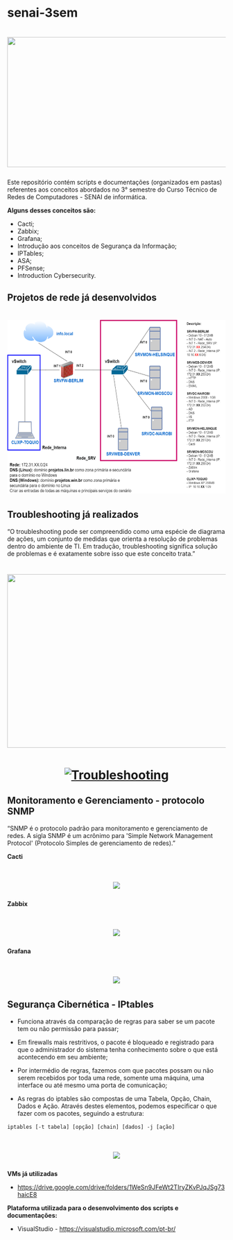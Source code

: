 # senai-3sem

<h1>
    <h1 align="center">
    <img src="https://computerworld.com.br/wp-content/uploads/2020/10/Gastos-com-infraestrutura-de-data-center-devem-crescer-em-2021.jpg" height="300" width="800">
</h1>

Este repositório contém scripts e documentações (organizados em pastas) referentes aos conceitos abordados no 3° semestre do Curso Técnico de Redes de Computadores - SENAI de informática.

**Alguns desses conceitos são:**

* Cacti;
* Zabbix;
* Grafana;
* Introdução aos conceitos de Segurança da Informação;
* IPTables;
* ASA;
* PFSense;
* Introduction Cybersecurity.

## Projetos de rede já desenvolvidos

<h1>
    <h1 align="center">
    <img src="https://github.com/Lcmc23/senai-3sem/blob/main/Sprint%20B/Aula%2016/CENARIO%20DE%20MONITORAMENTO.png" height="400" width="800">
</h1>
    
## Troubleshooting já realizados
    
“O troubleshooting pode ser compreendido como uma espécie de diagrama de ações, um conjunto de medidas que orienta a resolução de problemas dentro do ambiente de TI. Em tradução, troubleshooting significa solução de problemas e é exatamente sobre isso que este conceito trata.”
    
<h1>
    <h1 align="center">
    <img src="https://i.ibb.co/6bwGtMk/AULA-8-CENARIO-TROUBLESHOOTING-WINDOWS-A.png" height="400" width="800">
</h1>  
    
<h1>
    <h1 align="center">
    <a href="https://ibb.co/ds9sGNX"><img src="https://i.ibb.co/8n3n6yG/Troubleshooting.png" alt="Troubleshooting" border="0"></a>
</h1>  

## Monitoramento e Gerenciamento - protocolo SNMP
    
“SNMP é o protocolo padrão para monitoramento e gerenciamento de redes. A sigla SNMP é um acrônimo para 'Simple Network Management Protocol' (Protocolo Simples de gerenciamento de redes).”
    
**Cacti**
    
<h1>
    <h1 align="center">
    <img src="https://i.ibb.co/hKsK29q/Cacti.png">
</h1>
    
**Zabbix**
    
<h1>
    <h1 align="center">
    <img src="https://i.ibb.co/v1qZNtH/Zabbix.png">
</h1>
    
**Grafana**
    
<h1>
    <h1 align="center">
    <img src="https://i.ibb.co/9tmpZZL/Grafana.png">
</h1> 
    
## Segurança Cibernética - IPtables
    
* Funciona através da comparação de regras para saber se um pacote tem ou não permissão para passar;

* Em firewalls mais restritivos, o pacote é bloqueado e registrado para que o administrador do sistema tenha conhecimento sobre o que está acontecendo em seu ambiente;
    
* Por intermédio de regras, fazemos com que pacotes possam ou não serem recebidos por toda uma rede, somente uma máquina, uma interface ou até mesmo uma porta de comunicação;

* As regras do iptables são compostas de uma Tabela, Opção, Chain, Dados e Ação. Através destes elementos, podemos especificar o que fazer com os pacotes, seguindo a estrutura:

```
iptables [-t tabela] [opção] [chain] [dados] -j [ação]
```
    
<h1>
    <h1 align="center">
    <img src="https://miro.medium.com/max/1000/1*OIoNQkH4RTSm-eY2lUMBcQ.jpeg">
</h1> 
    
**VMs já utilizadas**
    
* https://drive.google.com/drive/folders/1WeSn9JFeWt2TIryZKvPJqJSg73haicE8

**Plataforma utilizada para o desenvolvimento dos scripts e documentações:**

* VisualStudio - https://visualstudio.microsoft.com/pt-br/
   
